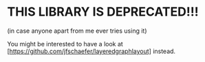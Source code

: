 # THIS LIBRARY IS DEPRECATED!!!
(in case anyone apart from me ever tries using it)

You might be interested to have a look at [https://github.com/jfschaefer/layeredgraphlayout] instead.
